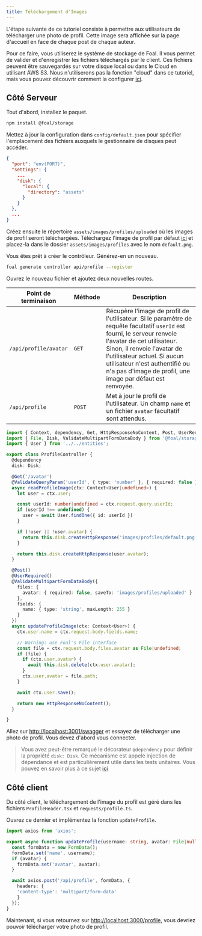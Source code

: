 ```yaml
---
title: Téléchargement d'Images
---
```


L'étape suivante de ce tutoriel consiste à permettre aux utilisateurs de télécharger une photo de profil. Cette image sera affichée sur la page d'accueil en face de chaque post de chaque auteur.

Pour ce faire, vous utiliserez le système de stockage de Foal. Il vous permet de valider et d'enregistrer les fichiers téléchargés par le client. Ces fichiers peuvent être sauvegardés sur votre disque local ou dans le Cloud en utilisant AWS S3. Nous n'utiliserons pas la fonction "cloud" dans ce tutoriel, mais vous pouvez découvrir comment la configurer [ici](../../file-system/local-and-cloud-storage.md).

## Côté Serveur

Tout d'abord, installez le paquet.

```bash
npm install @foal/storage
```

Mettez à jour la configuration dans `config/default.json` pour spécifier l'emplacement des fichiers auxquels le gestionnaire de disques peut accéder.

```json
{
  "port": "env(PORT)",
  "settings": {
    ...
    "disk": {
      "local": {
        "directory": "assets"
      }
    }
  },
  ...
}
```

Créez ensuite le répertoire `assets/images/profiles/uploaded` où les images de profil seront téléchargées. Téléchargez l'image de profil par défaut [ici](./assets/default.png) et placez-la dans le dossier `assets/images/profiles` avec le nom `default.png`.

Vous êtes prêt à créer le contrôleur. Générez-en un nouveau.

```bash
foal generate controller api/profile --register
```

Ouvrez le nouveau fichier et ajoutez deux nouvelles routes.

| Point de terminaison | Méthode | Description |
| --- | --- | --- |
| `/api/profile/avatar` | `GET` | Récupère l'image de profil de l'utilisateur. Si le paramètre de requête facultatif `userId` est fourni, le serveur renvoie l'avatar de cet utilisateur. Sinon, il renvoie l'avatar de l'utilisateur actuel. Si aucun utilisateur n'est authentifié ou n'a pas d'image de profil, une image par défaut est renvoyée. |
| `/api/profile` | `POST` | Met à jour le profil de l'utilisateur. Un champ `name` et un fichier `avatar` facultatif sont attendus. |

```typescript
import { Context, dependency, Get, HttpResponseNoContent, Post, UserRequired, ValidateQueryParam } from '@foal/core';
import { File, Disk, ValidateMultipartFormDataBody } from '@foal/storage';
import { User } from '../../entities';

export class ProfileController {
  @dependency
  disk: Disk;

  @Get('/avatar')
  @ValidateQueryParam('userId', { type: 'number' }, { required: false })
  async readProfileImage(ctx: Context<User|undefined>) {
    let user = ctx.user;

    const userId: number|undefined = ctx.request.query.userId;
    if (userId !== undefined) {
      user = await User.findOne({ id: userId })
    }

    if (!user || !user.avatar) {
      return this.disk.createHttpResponse('images/profiles/default.png');
    }

    return this.disk.createHttpResponse(user.avatar);
  }

  @Post()
  @UserRequired()
  @ValidateMultipartFormDataBody({
    files: {
      avatar: { required: false, saveTo: 'images/profiles/uploaded' }
    },
    fields: {
      name: { type: 'string', maxLength: 255 }
    }
  })
  async updateProfileImage(ctx: Context<User>) {
    ctx.user.name = ctx.request.body.fields.name;

    // Warning: use Foal's File interface
    const file = ctx.request.body.files.avatar as File|undefined;
    if (file) {
      if (ctx.user.avatar) {
        await this.disk.delete(ctx.user.avatar);
      }
      ctx.user.avatar = file.path;
    }

    await ctx.user.save();

    return new HttpResponseNoContent();
  }

}

```

Allez sur [http://localhost:3001/swagger](http://localhost:3001/swagger) et essayez de télécharger une photo de profil. Vous devez d'abord vous connecter.

> Vous avez peut-être remarqué le décorateur `@dependency` pour définir la propriété `disk: Disk`. Ce mécanisme est appelé injection de dépendance et est particulièrement utile dans les tests unitaires. Vous pouvez en savoir plus à ce sujet [ici](../../architecture/architecture-overview.md)

## Côté client

Du côté client, le téléchargement de l'image du profil est géré dans les fichiers `ProfileHeader.tsx` et `requests/profile.ts`.

Ouvrez ce dernier et implémentez la fonction `updateProfile`.

```typescript
import axios from 'axios';

export async function updateProfile(username: string, avatar: File|null): Promise<void> {
  const formData = new FormData();
  formData.set('name', username);
  if (avatar) {
    formData.set('avatar', avatar);
  }

  await axios.post('/api/profile', formData, {
    headers: {
    'content-type': 'multipart/form-data'
    }
  });
}
```

Maintenant, si vous retournez sur [http://localhost:3000/profile](http://localhost:3000/profile), vous devriez pouvoir télécharger votre photo de profil.